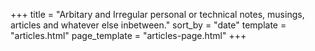 +++
title = "Arbitary and Irregular personal or technical notes, musings,  articles and whatever else inbetween."
sort_by = "date"
template = "articles.html"
page_template = "articles-page.html"
+++
